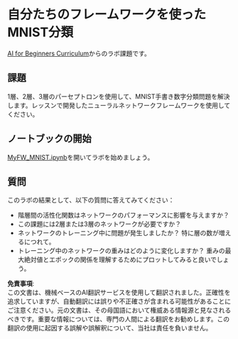 # 自分たちのフレームワークを使ったMNIST分類

[AI for Beginners Curriculum](https://github.com/microsoft/ai-for-beginners)からのラボ課題です。

## 課題

1層、2層、3層のパーセプトロンを使用して、MNIST手書き数字分類問題を解決します。レッスンで開発したニューラルネットワークフレームワークを使用してください。

## ノートブックの開始

[MyFW_MNIST.ipynb](../../../../../../lessons/3-NeuralNetworks/04-OwnFramework/lab/MyFW_MNIST.ipynb)を開いてラボを始めましょう。

## 質問

このラボの結果として、以下の質問に答えてみてください：

- 階層間の活性化関数はネットワークのパフォーマンスに影響を与えますか？
- この課題には2層または3層のネットワークが必要ですか？
- ネットワークのトレーニング中に問題が発生しましたか？ 特に層の数が増えるにつれて。
- トレーニング中のネットワークの重みはどのように変化しますか？ 重みの最大絶対値とエポックの関係を理解するためにプロットしてみると良いでしょう。

**免責事項**:  
この文書は、機械ベースのAI翻訳サービスを使用して翻訳されました。正確性を追求していますが、自動翻訳には誤りや不正確さが含まれる可能性があることにご注意ください。元の文書は、その母国語において権威ある情報源と見なされるべきです。重要な情報については、専門の人間による翻訳をお勧めします。この翻訳の使用に起因する誤解や誤解釈について、当社は責任を負いません。
